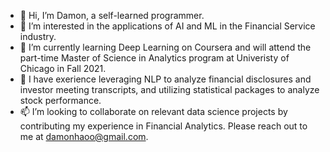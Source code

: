 - 👋 Hi, I’m Damon, a self-learned programmer.
- 👀 I’m interested in the applications of AI and ML in the Financial Service industry.
- 🌱 I’m currently learning Deep Learning on Coursera and will attend the part-time Master of Science in Analytics program at Univeristy of Chicago in Fall 2021.
- 💞️ I have exerience leveraging NLP to analyze financial disclosures and investor meeting transcripts, and utilizing statistical packages to analyze stock performance. 
- 📫 I’m looking to collaborate on relevant data science projects by contributing my experience in Financial Analytics. Please reach out to me at damonhaoo@gmail.com.
